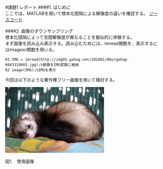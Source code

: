 #課題1 レポート
####1. はじめに  
ここでは、MATLABを用いて標本化間隔による解像度の違いを確認する。
[ソースコード](/Program/Program1.m)
<br><br>
####2. 画像のダウンサンプリング  
標本化間隔によって空間解像度が異なることを擬似的に体験する。  
まず画像を読み込み表示する。読み込むためには、imread関数を、表示するにはimagesc関数を用いる。

    01 IMG = imread(http://img01.gahag.net/201601/06o/gahag-0043319665.jpg);%画像をIMG変数に格納
    02 image(IMG);%IMGを表示

今回は以下のような著作権フリー画像を用いて検討する。  

<img src="./Fr.jpg" alt="画像1" width = 320px >

図1.　使用画像
